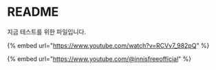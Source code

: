 # README

지금 테스트를 위한 파일입니다.





{% embed url="https://www.youtube.com/watch?v=RCVv7_982pQ" %}





{% embed url="https://www.youtube.com/@innisfreeofficial" %}
